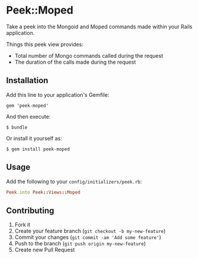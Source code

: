 # Peek::Moped

Take a peek into the Mongoid and Moped commands made within your Rails application.

Things this peek view provides:

- Total number of Mongo commands called during the request
- The duration of the calls made during the request

## Installation

Add this line to your application's Gemfile:

    gem 'peek-moped'

And then execute:

    $ bundle

Or install it yourself as:

    $ gem install peek-moped

## Usage

Add the following to your `config/initializers/peek.rb`: 

```ruby
Peek.into Peek::Views::Moped
```

## Contributing

1. Fork it
2. Create your feature branch (`git checkout -b my-new-feature`)
3. Commit your changes (`git commit -am 'Add some feature'`)
4. Push to the branch (`git push origin my-new-feature`)
5. Create new Pull Request

